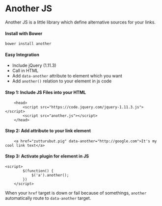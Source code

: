 # Another JS

Another JS is a little library which define alternative sources for your links. 

#### Install with Bower

``` 
bower install another
```

#### Easy Integration

  - Include jQuery (1.11.3)
  - Call in HTML
  - Add ```data-another``` attribute to element which you want
  - Add ```another()``` relation to your element in js code

#### Step 1: Include JS Files into your HTML

```
    <head>
        <script src="https://code.jquery.com/jquery-1.11.3.js"></script>
	    <script src="another.js"></script>
    </head>
```

#### Step 2: Add attribute to your link element
```
    <a href="zutturubut.pig" data-another="http://google.com">It's my cool link text</a>
```

#### Step 3: Activate plugin for  element in JS
```
<script>
		$(function() {
			$('a').another();
		})
	</script>
```

When your ```href``` target is down or fail because of somethings, ```another``` automatically route to ```data-another``` target.


